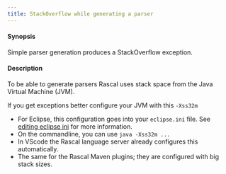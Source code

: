 ```yaml
---
title: StackOverflow while generating a parser
---
```


#### Synopsis

Simple parser generation produces a StackOverflow exception.

#### Description

To be able to generate parsers Rascal uses stack space from the Java Virtual Machine (JVM).

If you get exceptions better configure your JVM with this `-Xss32m`

* For Eclipse, this configuration goes into your `eclipse.ini` file. See [editing eclipse ini](../../../GettingStarted/Troubleshooting/EditingEclipseIni/index.md) for more information.
* On the commandline, you can use `java -Xss32m ...`
* In VScode the Rascal language server already configures this automatically.
* The same for the Rascal Maven plugins; they are configured with big stack sizes.

